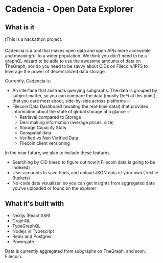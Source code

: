 # Cadencia - Open Data Explorer

## What is it

❗️This is a hackathon project.

Cadencia is a tool that makes open data and open APIs more accessible and meaningful to a wider population. We think you don't need to be a graphQL wizard to be able to use the awesome amounts of data on TheGraph, nor do you need to be savvy about CIDs on Filecoin/IPFS to leverage the power of decentralized data storage.

Currently, Cadencia is:

- An interface that abstracts querying subgraphs. The data is grouped by subject matter, so you can compare the data (mostly DeFi at this point) that you care most about, side-by-side across platforms ✅
- Filecoin Data Dashboard (awaitng the real-time data!) that provides information about the state of global storage at a glance ✅
  - Retrieval compared to Storage
  - Deal making information (average prices, size)
  - Storage Capacity Stats
  - Geospatial data
  - Verified vs Non Verified Data
  - Filecoin client versioning

In the near future, we plan to include these features

- Searching by CID (need to figure out how it Filecoin data is going to be indexed)
- User accounts to save finds, and upload JSON data of your own (Textile Buckets)
- No-code data visualizer, so you can get insights from aggregated data you've uploaded or found on the explorer

## What it's built with

- Nextjs (React SSR)
- GraphQL
- TypeGraphQL
- Nodejs in Typescript
- Redis and Postgres
- Powergate

Data is currently aggregated from subgraphs on TheGraph, and soon, Filecoin.
